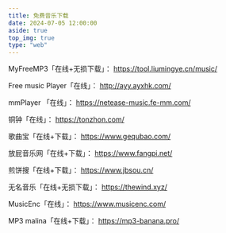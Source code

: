 ```yaml
---
title: 免费音乐下载
date: 2024-07-05 12:00:00
aside: true
top_img: true
type: "web"
---
```


MyFreeMP3「在线+无损下载」：
https://tool.liumingye.cn/music/

Free music Player「在线」：
http://ayy.ayxhk.com/

mmPlayer 「在线」：
https://netease-music.fe-mm.com/

铜钟「在线」：
https://tonzhon.com/

歌曲宝「在线+下载」：
https://www.gequbao.com/

放屁音乐网「在线+下载」：
https://www.fangpi.net/

煎饼搜「在线+下载」：
https://www.jbsou.cn/

无名音乐「在线+无损下载」：
https://thewind.xyz/

MusicEnc「在线」：
https://www.musicenc.com/

MP3 malina「在线+下载」：
https://mp3-banana.pro/